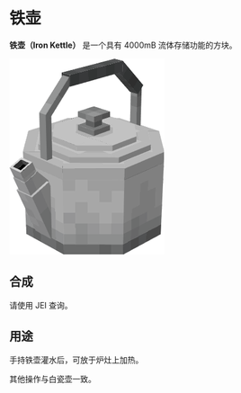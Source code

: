 # 铁壶

**铁壶（Iron Kettle）** 是一个具有 4000mB 流体存储功能的方块。

![铁壶](../.gitbook/assets/iron_kettle.png)

## 合成
请使用 JEI 查询。

## 用途
手持铁壶灌水后，可放于炉灶上加热。

其他操作与白瓷壶一致。